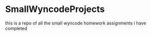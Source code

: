 # SmallWyncodeProjects
this is a repo of all the small wyncode homework assignments i have completed
